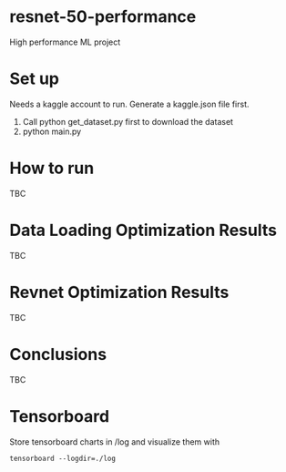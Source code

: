 # resnet-50-performance
High performance ML project

# Set up 

Needs a kaggle account to run. Generate a kaggle.json file first.

1. Call python get_dataset.py first to download the dataset
2. python main.py


# How to run

TBC

# Data Loading Optimization Results

TBC

# Revnet Optimization Results

TBC

# Conclusions

TBC

# Tensorboard

Store tensorboard charts in /log and visualize them with

```
tensorboard --logdir=./log
```